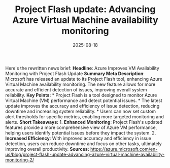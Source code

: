 ﻿---
title: 'Project Flash update: Advancing Azure Virtual Machine availability monitoring'
date: '2025-08-18'
category: Markets
image: "/images/generated/briefs/2025-08-18/project flash update advancing azure virtual machine availab.svg"

summary: ''
slug: project flash update advancing azure virtual machine availab
source_urls:
- https://azure.microsoft.com/en-us/blog/project-flash-update-advancing-azure-virtual-machine-availability-monitoring-2/
seo:
  title: 'Project Flash update: Advancing Azure Virtual Machine availability monitoring
    | Hash n Hedge'
  description: ''
  keywords:
  - news
  - markets
  - brief
---

Here's the rewritten news brief:  **Headline**: Azure Improves VM Availability Monitoring with Project Flash Update  **Summary Meta Description**: Microsoft has released an update to its Project Flash tool, enhancing Azure Virtual Machine availability monitoring. The new feature allows for more accurate and efficient detection of issues, improving overall system reliability.  **Key Points:**  * Project Flash is a tool designed to monitor Azure Virtual Machine (VM) performance and detect potential issues. * The latest update improves the accuracy and efficiency of issue detection, reducing downtime and increasing system reliability. * Users can now set custom alert thresholds for specific metrics, enabling more targeted monitoring and alerts.  **Short Takeaways:**  1. **Enhanced Monitoring**: Project Flash's updated features provide a more comprehensive view of Azure VM performance, helping users identify potential issues before they impact the system. 2. **Increased Efficiency**: With improved accuracy and efficiency in issue detection, users can reduce downtime and focus on other tasks, ultimately improving overall productivity.  **Sources:** https://azure.microsoft.com/en-us/blog/project-flash-update-advancing-azure-virtual-machine-availability-monitoring-2/ 
